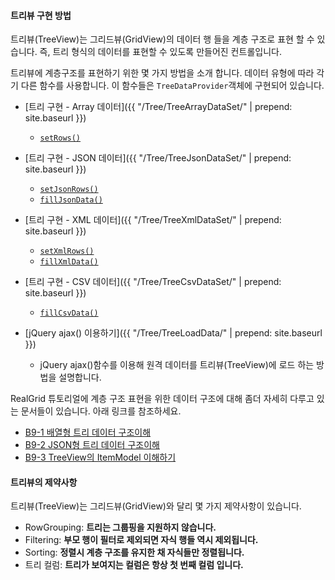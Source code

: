 
#### 트리뷰 구현 방법

트리뷰(TreeView)는 그리드뷰(GridView)의 데이터 행 들을 계층 구조로 표현 할 수 있습니다.
즉, 트리 형식의 데이터를 표현할 수 있도록 만들어진 컨트롤입니다.

트리뷰에 계층구조를 표현하기 위한 몇 가지 방법을 소개 합니다.
데이터 유형에 따라 각기 다른 함수를 사용합니다. 이 함수들은 `TreeDataProvider`객체에 구현되어 있습니다.

- [트리 구현 - Array 데이터]({{ "/Tree/TreeArrayDataSet/" | prepend: site.baseurl }})
  - [`setRows()`](http://help.realgrid.com/api/TreeDataProvider/setRows/)

- [트리 구현 - JSON 데이터]({{ "/Tree/TreeJsonDataSet/" | prepend: site.baseurl }})
  - [`setJsonRows()`](http://help.realgrid.com/api/TreeDataProvider/setJsonRows/)
  - [`fillJsonData()`](http://help.realgrid.com/api/TreeDataProvider/fillJsonData/)

- [트리 구현 - XML 데이터]({{ "/Tree/TreeXmlDataSet/" | prepend: site.baseurl }})
  - [`setXmlRows()`](http://help.realgrid.com/api/TreeDataProvider/setXmlRows/)
  - [`fillXmlData()`](http://help.realgrid.com/api/TreeDataProvider/fillXmlData/)

- [트리 구현 - CSV 데이터]({{ "/Tree/TreeCsvDataSet/" | prepend: site.baseurl }})
  - [`fillCsvData()`](http://help.realgrid.com/api/TreeDataProvider/fillCsvData/)

- [jQuery ajax() 이용하기]({{ "/Tree/TreeLoadData/" | prepend: site.baseurl }})
  - jQuery ajax()함수를 이용해 원격 데이터를 트리뷰(TreeView)에 로드 하는 방법을 설명합니다.

RealGrid 튜토리얼에 계층 구조 표현을 위한 데이터 구조에 대해 좀더 자세히 다루고 있는 문서들이 있습니다. 아래 링크를 참조하세요.

  - [B9-1 배열형 트리 데이터 구조이해](http://help.realgrid.com/tutorial/b9-1/)
  - [B9-2 JSON형 트리 데이터 구조이해](http://help.realgrid.com/tutorial/b9-2/)
  - [B9-3 TreeView의 ItemModel 이해하기](http://help.realgrid.com/tutorial/b9-3/)

#### 트리뷰의 제약사항

트리뷰(TreeView)는 그리드뷰(GridView)와 달리 몇 가지 제약사항이 있습니다.

- RowGrouping: **트리는 그룹핑을 지원하지 않습니다.**
- Filtering: **부모 행이 필터로 제외되면 자식 행들 역시 제외됩니다.**
- Sorting: **정렬시 계층 구조를 유지한 채 자식들만 정렬됩니다.**
- 트리 컬럼: **트리가 보여지는 컬럼은 항상 첫 번째 컬럼 입니다.**
